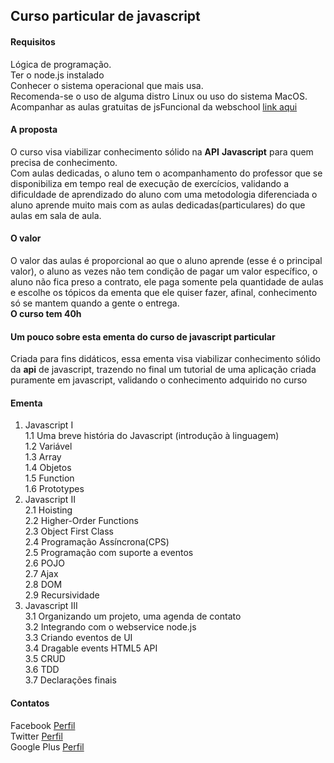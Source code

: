 ##  Curso particular de javascript
#### Requisitos  
Lógica de programação.  
Ter o node.js instalado  
Conhecer o sistema operacional que mais usa.  
Recomenda-se o uso de alguma distro Linux ou uso do sistema MacOS.  
Acompanhar as aulas gratuitas de jsFuncional da webschool [link aqui]("https://www.youtube.com/channel/UCKdo1RaF8gzfhvkOdZv_ojg")
#### A proposta
O curso visa viabilizar conhecimento sólido na **API** **Javascript** para quem precisa de conhecimento.  
Com aulas dedicadas, o aluno tem o acompanhamento do professor que se disponibiliza em tempo real de execução de exercícios, validando a dificuldade de aprendizado do aluno com uma metodologia diferenciada o aluno aprende muito mais com as aulas dedicadas(particulares) do que aulas em sala de aula.
#### O valor
O valor das aulas é proporcional ao que o aluno aprende (esse é o principal valor), o aluno as vezes não tem condição de pagar um valor específico, o aluno não fica preso a contrato, ele paga somente pela quantidade de aulas e escolhe os tópicos da ementa que ele quiser fazer, afinal, conhecimento só se mantem quando a gente o entrega.  
**O curso tem 40h**
#### Um pouco sobre esta ementa do curso de javascript particular
Criada para fins didáticos, essa ementa visa viabilizar conhecimento sólido da **api** de javascript, trazendo no final um tutorial de uma aplicação criada puramente em javascript, validando o conhecimento adquirido no curso
#### Ementa  
1. Javascript I  
	1.1 Uma breve história do Javascript (introdução à linguagem)  
	1.2 Variável  
	1.3 Array  
	1.4 Objetos  
	1.5 Function  
	1.6 Prototypes  
2. Javascript II  
	2.1 Hoisting  
	2.2 Higher-Order Functions  
	2.3 Object First Class  
	2.4 Programação Assíncrona(CPS)  
	2.5 Programação com suporte a eventos  
	2.6 POJO  
	2.7 Ajax  
	2.8 DOM  
	2.9 Recursividade  
3. Javascript III  
	3.1 Organizando um projeto, uma agenda de contato  
	3.2 Integrando com o webservice node.js  
	3.3 Criando eventos de UI  
	3.4 Dragable events HTML5 API  
	3.5 CRUD  
	3.6 TDD  
	3.7 Declarações finais  
#### Contatos
Facebook [Perfil]("http://facebook.com.br/caio.cutrim.3")  
Twitter [Perfil]("http://twitter.com.br/CaioCutrim1989")  
Google Plus [Perfil]("https://plus.google.com/+CaioCutrimWebFullStack/posts")

